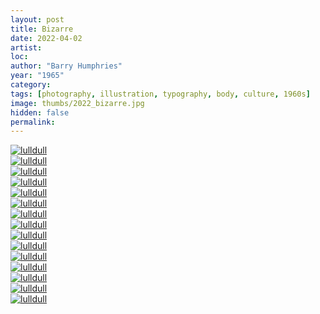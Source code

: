 ```yaml
---
layout: post
title: Bizarre
date: 2022-04-02
artist: 
loc: 
author: "Barry Humphries"
year: "1965"
category:
tags: [photography, illustration, typography, body, culture, 1960s]
image: thumbs/2022_bizarre.jpg
hidden: false
permalink:
---
```





<div class="post_image">
	<a href="{{ site.baseurl }}/images/posts/2022_bizarre/001.jpg" target="_blank">
	<img src="{{ site.baseurl }}/images/posts/2022_bizarre/001.jpg" alt="lulldull"></a>
</div>

<div class="post_image">
	<a href="{{ site.baseurl }}/images/posts/2022_bizarre/002.jpg" target="_blank">
	<img src="{{ site.baseurl }}/images/posts/2022_bizarre/002.jpg" alt="lulldull"></a>
</div>

<div class="post_image">
	<a href="{{ site.baseurl }}/images/posts/2022_bizarre/003.jpg" target="_blank">
	<img src="{{ site.baseurl }}/images/posts/2022_bizarre/003.jpg" alt="lulldull"></a>
</div>

<div class="post_image">
	<a href="{{ site.baseurl }}/images/posts/2022_bizarre/004.jpg" target="_blank">
	<img src="{{ site.baseurl }}/images/posts/2022_bizarre/004.jpg" alt="lulldull"></a>
</div>

<div class="post_image">
	<a href="{{ site.baseurl }}/images/posts/2022_bizarre/005.jpg" target="_blank">
	<img src="{{ site.baseurl }}/images/posts/2022_bizarre/005.jpg" alt="lulldull"></a>
</div>

<div class="post_image">
	<a href="{{ site.baseurl }}/images/posts/2022_bizarre/006.jpg" target="_blank">
	<img src="{{ site.baseurl }}/images/posts/2022_bizarre/006.jpg" alt="lulldull"></a>
</div>

<div class="post_image">
	<a href="{{ site.baseurl }}/images/posts/2022_bizarre/007.jpg" target="_blank">
	<img src="{{ site.baseurl }}/images/posts/2022_bizarre/007.jpg" alt="lulldull"></a>
</div>

<div class="post_image">
	<a href="{{ site.baseurl }}/images/posts/2022_bizarre/008.jpg" target="_blank">
	<img src="{{ site.baseurl }}/images/posts/2022_bizarre/008.jpg" alt="lulldull"></a>
</div>

<div class="post_image">
	<a href="{{ site.baseurl }}/images/posts/2022_bizarre/009.jpg" target="_blank">
	<img src="{{ site.baseurl }}/images/posts/2022_bizarre/009.jpg" alt="lulldull"></a>
</div>

<div class="post_image">
	<a href="{{ site.baseurl }}/images/posts/2022_bizarre/010.jpg" target="_blank">
	<img src="{{ site.baseurl }}/images/posts/2022_bizarre/010.jpg" alt="lulldull"></a>
</div>

<div class="post_image">
	<a href="{{ site.baseurl }}/images/posts/2022_bizarre/011.jpg" target="_blank">
	<img src="{{ site.baseurl }}/images/posts/2022_bizarre/011.jpg" alt="lulldull"></a>
</div>

<div class="post_image">
	<a href="{{ site.baseurl }}/images/posts/2022_bizarre/012.jpg" target="_blank">
	<img src="{{ site.baseurl }}/images/posts/2022_bizarre/012.jpg" alt="lulldull"></a>
</div>


<div class="post_image">
	<a href="{{ site.baseurl }}/images/posts/2022_bizarre/013.jpg" target="_blank">
	<img src="{{ site.baseurl }}/images/posts/2022_bizarre/013.jpg" alt="lulldull"></a>
</div>

<div class="post_image">
	<a href="{{ site.baseurl }}/images/posts/2022_bizarre/014.jpg" target="_blank">
	<img src="{{ site.baseurl }}/images/posts/2022_bizarre/014.jpg" alt="lulldull"></a>
</div>


<div class="post_image">
	<a href="{{ site.baseurl }}/images/posts/2022_bizarre/015.jpg" target="_blank">
	<img src="{{ site.baseurl }}/images/posts/2022_bizarre/015.jpg" alt="lulldull"></a>
</div>